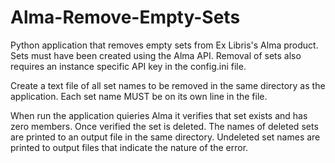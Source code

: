 # Alma-Remove-Empty-Sets

Python application that removes empty sets from Ex Libris's Alma product. Sets must have been created using the Alma API. Removal of sets also requires an instance specific API key in the config.ini file.

Create a text file of all set names to be removed in the same directory as the application. Each set name MUST be on its own line in the file.

When run the application quieries Alma it verifies that set exists and has zero members. Once verified the set is deleted. The names of deleted sets are printed to an output file in the same directory. Undeleted set names are printed to output files that indicate the nature of the error.
